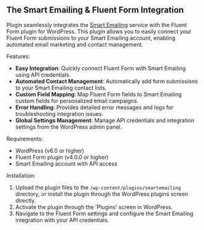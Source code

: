 
## The Smart Emailing & Fluent Form Integration

Plugin seamlessly integrates the 
[Smart Emailing](https://www.smartemailing.cz/) service with the Fluent Form plugin for WordPress. This plugin allows you to easily connect your Fluent Form submissions to your Smart Emailing account, enabling automated email marketing and contact management.

Features:
- **Easy Integration**: Quickly connect Fluent Form with Smart Emailing using API credentials.
- **Automated Contact Management**: Automatically add form submissions to your Smart Emailing contact lists.
- **Custom Field Mapping**: Map Fluent Form fields to Smart Emailing custom fields for personalized email campaigns.
- **Error Handling**: Provides detailed error messages and logs for troubleshooting integration issues.
- **Global Settings Management**: Manage API credentials and integration settings from the WordPress admin panel.

Requirements:
- WordPress (v6.0 or higher)
- Fluent Form plugin (v4.0.0 or higher)
- Smart Emailing account with API access

Installation:
1. Upload the plugin files to the `/wp-content/plugins/smartemailing` directory, or install the plugin through the WordPress plugins screen directly.
2. Activate the plugin through the 'Plugins' screen in WordPress.
3. Navigate to the Fluent Form settings and configure the Smart Emailing integration with your API credentials.
 